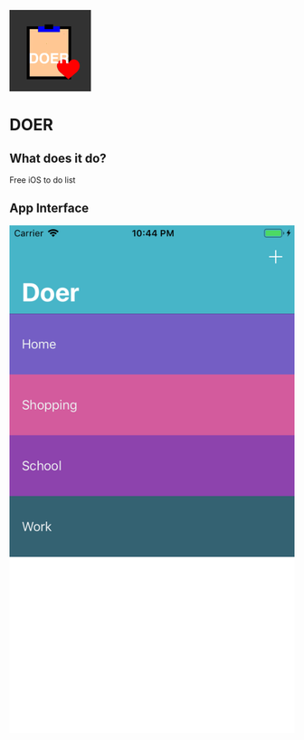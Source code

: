 ![DOER](https://github.com/alexytlee/DOER/blob/master/Documentation/logo.png)
# DOER

## What does it do?
Free iOS to do list

## App Interface
![Main page](https://github.com/alexytlee/DOER/blob/master/Documentation/Main.png)
